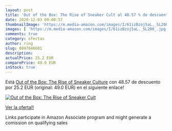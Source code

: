 ```yaml
---
layout: post
title: 'Out of the Box: The Rise of Sneaker Cult al 48.57 % de descuento'
date: 2020-12-03 09:00:57
thumbnailImage: 'https://m.media-amazon.com/images/I/61izBzoj5aL._SL200_.jpg'
images: [ 'https://m.media-amazon.com/images/I/61izBzoj5aL._SL200_.jpg' ]
comments: true
category: ofertas
author: ring
slug: 0847846601
description:
actualPrice: 25.2 EUR
comparePrice: 49.0 EUR
inStock: true
---
```


Está [Out of the Box: The Rise of Sneaker Culture](https://www.amazon.es/dp/0847846601/?tag=tolees-21) con 48.57 de descuento por 25.2 EUR (original: 49.0 EUR) en el siguiente enlace!

[![Out of the Box: The Rise of Sneaker Cult](https://m.media-amazon.com/images/I/61izBzoj5aL._SL200_.jpg)](https://www.amazon.es/dp/0847846601/?tag=tolees-21)

[Ver la oferta!!](https://www.amazon.es/dp/0847846601/?tag=tolees-21)

Links participate in Amazon Associate program and might generate a comission on qualifying sales


